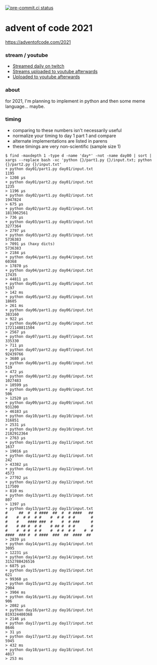 [![pre-commit.ci status](https://results.pre-commit.ci/badge/github/anthonywritescode/aoc2021/main.svg)](https://results.pre-commit.ci/latest/github/anthonywritescode/aoc2021/main)

advent of code 2021
===================

https://adventofcode.com/2021

### stream / youtube

- [Streamed daily on twitch](https://twitch.tv/anthonywritescode)
- [Streams uploaded to youtube afterwards](https://www.youtube.com/channel/UChPxcypesw8L-iqltstSI4Q)
- [Uploaded to youtube afterwards](https://www.youtube.com/anthonywritescode)

### about

for 2021, I'm planning to implement in python and then some meme language...
maybe.

### timing

- comparing to these numbers isn't necessarily useful
- normalize your timing to day 1 part 1 and compare
- alternate implementations are listed in parens
- these timings are very non-scientific (sample size 1)

```console
$ find -maxdepth 1 -type d -name 'day*' -not -name day00 | sort | xargs --replace bash -xc 'python {}/part1.py {}/input.txt; python {}/part2.py {}/input.txt'
+ python day01/part1.py day01/input.txt
1195
> 1208 μs
+ python day01/part2.py day01/input.txt
1235
> 1196 μs
+ python day02/part1.py day02/input.txt
1947824
> 675 μs
+ python day02/part2.py day02/input.txt
1813062561
> 736 μs
+ python day03/part1.py day03/input.txt
3277364
> 2797 μs
+ python day03/part2.py day03/input.txt
5736383
> 7091 μs (haxy dicts)
5736383
> 2184 μs
+ python day04/part1.py day04/input.txt
60368
> 17870 μs
+ python day04/part2.py day04/input.txt
17435
> 44811 μs
+ python day05/part1.py day05/input.txt
5197
> 142 ms
+ python day05/part2.py day05/input.txt
18605
> 261 ms
+ python day06/part1.py day06/input.txt
383160
> 922 μs
+ python day06/part2.py day06/input.txt
1721148811504
> 2567 μs
+ python day07/part1.py day07/input.txt
335330
> 711 μs
+ python day07/part2.py day07/input.txt
92439766
> 3680 μs
+ python day08/part1.py day08/input.txt
519
> 472 μs
+ python day08/part2.py day08/input.txt
1027483
> 10599 μs
+ python day09/part1.py day09/input.txt
506
> 12520 μs
+ python day09/part2.py day09/input.txt
931200
> 46183 μs
+ python day10/part1.py day10/input.txt
316851
> 2531 μs
+ python day10/part2.py day10/input.txt
2182912364
> 2763 μs
+ python day11/part1.py day11/input.txt
1637
> 19016 μs
+ python day11/part2.py day11/input.txt
242
> 43382 μs
+ python day12/part1.py day12/input.txt
4573
> 27702 μs
+ python day12/part2.py day12/input.txt
117509
> 810 ms
+ python day13/part1.py day13/input.txt
807
> 1397 μs
+ python day13/part2.py day13/input.txt
#     ##  #  # ####  ##  #  # ####   ##
#    #  # #  # #    #  # #  # #       #
#    #    #### ###  #    #  # ###     #
#    # ## #  # #    # ## #  # #       #
#    #  # #  # #    #  # #  # #    #  #
####  ### #  # ####  ###  ##  ####  ##
> 2839 μs
+ python day14/part1.py day14/input.txt
3095
> 12231 μs
+ python day14/part2.py day14/input.txt
3152788426516
> 6875 μs
+ python day15/part1.py day15/input.txt
621
> 99360 μs
+ python day15/part2.py day15/input.txt
2904
> 3904 ms
+ python day16/part1.py day16/input.txt
906
> 2082 μs
+ python day16/part2.py day16/input.txt
819324480368
> 2146 μs
+ python day17/part1.py day17/input.txt
8646
> 31 μs
+ python day17/part2.py day17/input.txt
5945
> 432 ms
+ python day18/part1.py day18/input.txt
4017
> 253 ms
```
